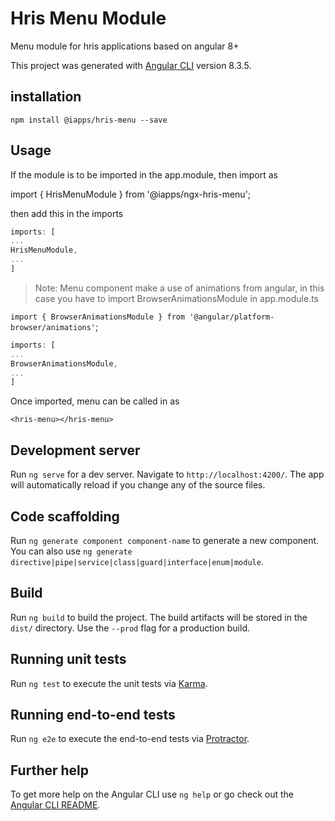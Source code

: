 # Hris Menu Module

Menu module for hris applications based on angular 8+

This project was generated with [Angular CLI](https://github.com/angular/angular-cli) version 8.3.5.

## installation

`npm install @iapps/hris-menu --save`

## Usage

If the module is to be imported in the app.module, then import as

import { HrisMenuModule } from '@iapps/ngx-hris-menu';

then add this in the imports

```typescript
imports: [
...
HrisMenuModule,
...
]
```

> Note: Menu component make a use of animations from angular, in this case you have to import BrowserAnimationsModule in app.module.ts

`import { BrowserAnimationsModule } from '@angular/platform-browser/animations'`;

```typescript
imports: [
...
BrowserAnimationsModule,
...
]
```

Once imported, menu can be called in as

`<hris-menu></hris-menu>`

## Development server

Run `ng serve` for a dev server. Navigate to `http://localhost:4200/`. The app will automatically reload if you change any of the source files.

## Code scaffolding

Run `ng generate component component-name` to generate a new component. You can also use `ng generate directive|pipe|service|class|guard|interface|enum|module`.

## Build

Run `ng build` to build the project. The build artifacts will be stored in the `dist/` directory. Use the `--prod` flag for a production build.

## Running unit tests

Run `ng test` to execute the unit tests via [Karma](https://karma-runner.github.io).

## Running end-to-end tests

Run `ng e2e` to execute the end-to-end tests via [Protractor](http://www.protractortest.org/).

## Further help

To get more help on the Angular CLI use `ng help` or go check out the [Angular CLI README](https://github.com/angular/angular-cli/blob/master/README.md).
